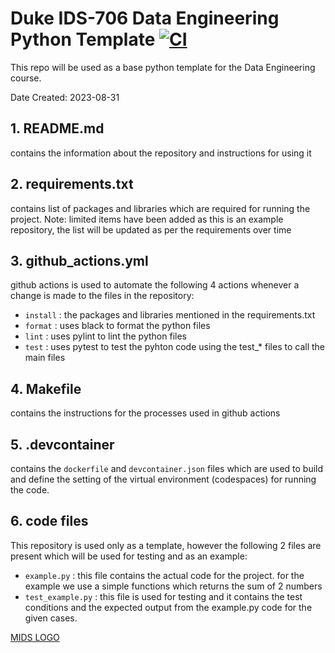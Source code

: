 # Duke IDS-706 Data Engineering Python Template [![CI](https://github.com/revanth7667/Duke_IDS_706-DE/actions/workflows/github_actions.yml/badge.svg)](https://github.com/revanth7667/Duke_IDS_706-DE/actions/workflows/github_actions.yml)

This repo will be used as a base python template for the Data Engineering course. 

Date Created: 2023-08-31

## 1. README.md
   contains the information about the repository and instructions for using it
## 2. requirements.txt
   contains list of packages and libraries which are required for running the project. 
   Note: limited items have been added as this is an example repository, the list will be updated as per the requirements over time
## 3. github_actions.yml
   github actions is used to automate the following 4 actions whenever a change is made to the files in the repository:
   - ``install`` : the packages and libraries mentioned in the requirements.txt
   - ``format`` : uses black to format the python files
   - ``lint`` : uses pylint to lint the python files
   - ``test`` : uses pytest to test the pyhton code using the test_* files to call the main files
   
## 4. Makefile
   contains the instructions for the processes used in github actions
## 5. .devcontainer
   contains the ``dockerfile`` and ``devcontainer.json`` files which are used to build and define the setting of the virtual environment (codespaces) for running the code.
## 6. code files
   This repository is used only as a template, however the following 2 files are present which will be used for testing and as an example:
   - ``example.py`` : this file contains the actual code for the project. for the example we use a simple functions which returns the sum of 2 numbers
   - ``test_example.py`` : this file is used for testing and it contains the test conditions and the expected output from the example.py code for the given cases. 


[MIDS LOGO]([https://github.com/adam-p/markdown-here/raw/master/src/common/images/icon48.png](https://github.com/revanth7667/Duke_IDS_706-DE/blob/14892899c6f7dadcb3a6e99f7f74844bd1019314/resources/Duke-MIDS-logo-social.jpg) "MIDS LOGO")
